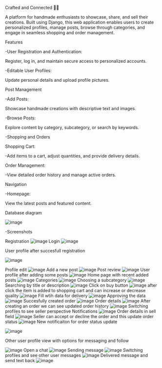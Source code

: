 Crafted and Connected 🧵✨

A platform for handmade enthusiasts to showcase, share, and sell their creations. Built using Django, this web application enables users to create personalized profiles, manage posts, browse through categories, and engage in seamless shopping and order management.

Features

-User Registration and Authentication:

Register, log in, and maintain secure access to personalized accounts.

-Editable User Profiles:

Update personal details and upload profile pictures.

Post Management

-Add Posts:

Showcase handmade creations with descriptive text and images.

-Browse Posts:

Explore content by category, subcategory, or search by keywords.

-Shopping and Orders

Shopping Cart:

-Add items to a cart, adjust quantities, and provide delivery details.

Order Management:

-View detailed order history and manage active orders.

Navigation

-Homepage:

View the latest posts and featured content.


Database diagram

![image](https://github.com/user-attachments/assets/63dadeb5-9c8d-48ef-a52a-fe748025c1f2)

-Screenshots

Registration
![image](https://github.com/user-attachments/assets/3627ec36-8a0c-43e1-94f2-00b002152d07)
Login
![image](https://github.com/user-attachments/assets/94d4e1f7-c7df-49a8-9ab7-1c00075864b1)

User profile after succesfull registration

![image](https://github.com/user-attachments/assets/934c7057-2519-4209-9570-8981aff11e49)

Profile edit
![image](https://github.com/user-attachments/assets/5134178d-a38b-42d7-9cd1-84ddb44b8caf)
Add a new post
![image](https://github.com/user-attachments/assets/c2b98078-ec84-41fa-953b-f84322b19f7b)
Post review
![image](https://github.com/user-attachments/assets/54e53ea3-f892-4249-bfb1-8b06640853cd)
User profile after adding some posts
![image](https://github.com/user-attachments/assets/e24d7741-63c3-4b5d-954b-5cb4116bf58f)
Home page with recent added posts
![image](https://github.com/user-attachments/assets/582f6fe4-3ca9-4084-a477-07e6536b3e70)
Categories
![image](https://github.com/user-attachments/assets/111543c0-f517-4593-9310-db8d2c487672)
Choosing a subcategory
![image](https://github.com/user-attachments/assets/10247195-a8b9-4325-a130-be29d74a1e84)
Searching by title or description
![image](https://github.com/user-attachments/assets/687fc98a-c79d-4398-8ba8-baa619846a1f)
Click on buy button
![image](https://github.com/user-attachments/assets/3f5793b8-995e-45af-a347-c03ea34eb940)
after click the item is added to shopping cart and can increase or decrease quality
![image](https://github.com/user-attachments/assets/ad8102c1-3488-4d8a-85e0-a93565ac01c3)
Fill wtih data for delivery
![image](https://github.com/user-attachments/assets/b717555e-4705-419f-b7ac-aaa33b76e76d)
Approving the data
![image](https://github.com/user-attachments/assets/d3581f58-c71a-4121-8f88-00d9790baf6a)
Succesfully created order
![image](https://github.com/user-attachments/assets/a454576f-b649-4f96-af34-c4f3d10da95b)
Order details
![image](https://github.com/user-attachments/assets/d8e78586-05ac-47ab-9959-452269fada89)
After creating an order we can see updated order history
![image](https://github.com/user-attachments/assets/3b57e9cf-0500-4a79-8a9e-8cf65d6b1dfa)
Switching profiles to see seller perspective
Notifications
![image](https://github.com/user-attachments/assets/9503a917-32cf-4a32-b047-0e97b912cc8a)
Order details in sell field
![image](https://github.com/user-attachments/assets/4375c830-8086-4b5e-bfea-f0e5c16505ae)
Seller can accept or decline the order and this update order status
![image](https://github.com/user-attachments/assets/0e36514d-7a4b-40e6-9998-4dcf32d3f9af)
New notificaiton for order status update

![image](https://github.com/user-attachments/assets/06d0feca-9d6e-44dd-9520-4eaa33e1051b)

Other user profile view with options for messaging and follow

![image](https://github.com/user-attachments/assets/547d9379-bd53-4e28-a440-f4e76c7a8fa1)
Open a chat
![image](https://github.com/user-attachments/assets/2e595bc3-e0fa-46de-94b6-fe75a3d341da)
Sending message
![image](https://github.com/user-attachments/assets/73827eca-2039-447e-9698-19421f1a19b2)
Switching profiles and see other user messages
![image](https://github.com/user-attachments/assets/2d8e9ca9-7d9a-4a63-8ad3-89e8e46a92bf)
Delivered message and send text back
![image](https://github.com/user-attachments/assets/e64811e3-ee77-4e7f-9d06-005e13ca70c9)


























